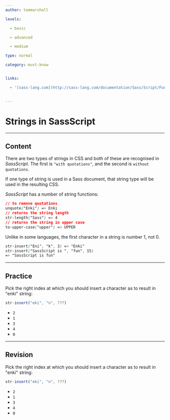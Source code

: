 ```yaml
---
author: tommarshall

levels:

  - basic

  - advanced

  - medium

type: normal

category: must-know


links:

  - '[sass-lang.com](http://sass-lang.com/documentation/Sass/Script/Functions.html#list-functions){website}'


---
```


# Strings in SassScript

---

## Content

There are two types of strings in CSS and both of these are recognised in _SassScript_. The first is `"with quotations"`, and the second is `without quotations`.

If one type of string is used in a Sass document, that string type will be used in the resulting CSS.

_SassScript_ has a number of string functions:

```css
// to remove quotations
unquote("Enki") => Enki
// returns the string length
str-length("Sass") => 4
// returns the string in upper case
to-upper-case("upper") => UPPER
```

Unlike in some languages, the first character in a string is number 1, not 0.

```css
str-insert("Eni", "k", 3) => "Enki"
str-insert("SassScript is ", "fun", 15)
=> "SassScript is fun"
```

---

## Practice

Pick the right index at which you should insert a character as to result in "enki" string:

```javascript
str-insert("eki", "n", ???)
```

- `2`
- `1`
- `3`
- `4`
- `0`

---

## Revision

Pick the right index at which you should insert a character as to result in "enki" string:

```javascript
str-insert("eki", "n", ???)
```

- `2`
- `1`
- `3`
- `4`
- `0`
